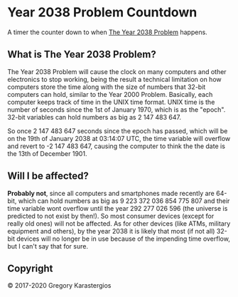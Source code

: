 # Year 2038 Problem Countdown
A timer the counter down to when [The Year 2038 Problem](https://en.wikipedia.org/wiki/Year_2038_problem) happens.

## What is The Year 2038 Problem?
The Year 2038 Problem will cause the clock on many computers and other electronics to stop working, being the result a technical limitation on how computers store the time along with the size of numbers that 32-bit computers can hold, similar to the Year 2000 Problem. Basically, each computer keeps track of time in the UNIX time format. UNIX time is the number of seconds since the 1st of January 1970, which is as the "epoch". 32-bit variables can hold numbers as big as 2 147 483 647.

So once 2 147 483 647 seconds since the epoch has passed, which will be on the 19th of January 2038 at 03:14:07 UTC, the time variable will overflow and revert to -2 147 483 647, causing the computer to think the the date is the 13th of December 1901.

## Will I be affected?
**Probably not**, since all computers and smartphones made recently are 64-bit, which can hold numbers as big as 9 223 372 036 854 775 807 and their time variable wont overflow until the year 292 277 026 596 (the universe is predicted to not exist by then!). So most consumer devices (except for really old ones) will not be affected. As for other devices (like ATMs, military equipment and others), by the year 2038 it is likely that most (if not all) 32-bit devices will no longer be in use because of the impending time overflow, but I can't say that for sure.

## Copyright
&copy; 2017-2020 Gregory Karastergios
